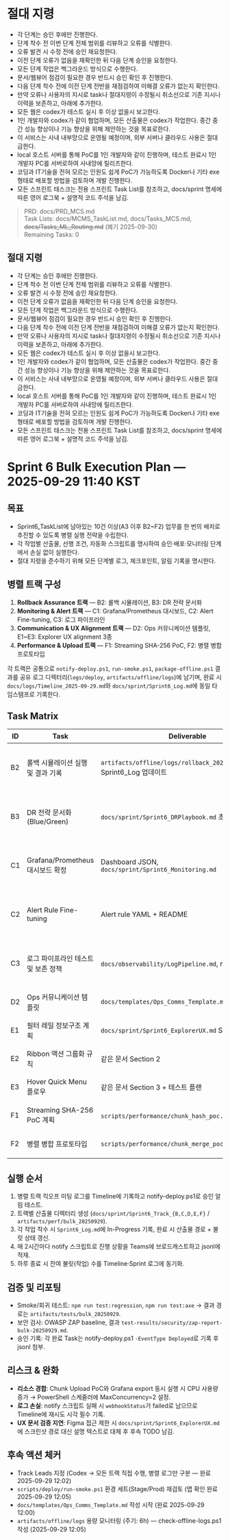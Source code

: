 # 절대 지령
- 각 단계는 승인 후에만 진행한다.
- 단계 착수 전 이번 단계 전체 범위를 리뷰하고 오류를 식별한다.
- 오류 발견 시 수정 전에 승인 재요청한다.
- 이전 단계 오류가 없음을 재확인한 뒤 다음 단계 승인을 요청한다.
- 모든 단계 작업은 백그라운드 방식으로 수행한다.
- 문서/웹뷰어 점검이 필요한 경우 반드시 승인 확인 후 진행한다.
- 다음 단계 착수 전에 이전 단계 전반을 재점검하여 미해결 오류가 없는지 확인한다.
- 만약 오류나 사용자의 지시로 task나 절대지령이 수정될시 취소선으로 기존 지시나 이력을 보존하고, 아래에 추가한다.
- 모든 웹은 codex가 테스트 실시 후 이상 없을시 보고한다.
- 1인 개발자와 codex가 같이 협업하며, 모든 산출물은 codex가 작업한다. 중간 중간 성능 향상이나 기능 향상을 위해 제안하는 것을 목표로한다.
- 이 서비스는 사내 내부망으로 운영될 예정이며, 외부 서버나 클라우드 사용은 절대 금한다.
- local 호스트 서버를 통해 PoC를 1인 개발자와 같이 진행하며, 테스트 완료시 1인 개발자 PC를 서버로하여 사내망에 릴리즈한다.
- 코딩과 IT기술을 전혀 모르는 인원도 쉽게 PoC가 가능하도록 Docker나 기타 exe 형태로 배포할 방법을 검토하며 개발 진행한다.
- 모든 스프린트 태스크는 전용 스프린트 Task List를 참조하고, docs/sprint 명세에 따른 영어 로그북 + 설명적 코드 주석을 남김.

> PRD: docs/PRD_MCS.md  
> Task Lists: docs/MCMS_TaskList.md, docs/Tasks_MCS.md, ~~docs/Tasks_ML_Routing.md~~ (폐기 2025-09-30)  
> Remaining Tasks: 0

## 절대 지령
- 각 단계는 승인 후에만 진행한다.
- 단계 착수 전 이번 단계 전체 범위를 리뷰하고 오류를 식별한다.
- 오류 발견 시 수정 전에 승인 재요청한다.
- 이전 단계 오류가 없음을 재확인한 뒤 다음 단계 승인을 요청한다.
- 모든 단계 작업은 백그라운드 방식으로 수행한다.
- 문서/웹뷰어 점검이 필요한 경우 반드시 승인 확인 후 진행한다.
- 다음 단계 착수 전에 이전 단계 전반을 재점검하여 미해결 오류가 없는지 확인한다.
- 만약 오류나 사용자의 지시로 task나 절대지령이 수정될시 취소선으로 기존 지시나 이력을 보존하고, 아래에 추가한다.
- 모든 웹은 codex가 테스트 실시 후 이상 없을시 보고한다.
- 1인 개발자와 codex가 같이 협업하며, 모든 산출물은 codex가 작업한다. 중간 중간 성능 향상이나 기능 향상을 위해 제안하는 것을 목표로한다.
- 이 서비스는 사내 내부망으로 운영될 예정이며, 외부 서버나 클라우드 사용은 절대 금한다.
- local 호스트 서버를 통해 PoC를 1인 개발자와 같이 진행하며, 테스트 완료시 1인 개발자 PC를 서버로하여 사내망에 릴리즈한다.
- 코딩과 IT기술을 전혀 모르는 인원도 쉽게 PoC가 가능하도록 Docker나 기타 exe 형태로 배포할 방법을 검토하며 개발 진행한다.
- 모든 스프린트 태스크는 전용 스프린트 Task List를 참조하고, docs/sprint 명세에 따른 영어 로그북 + 설명적 코드 주석을 남김.
# Sprint 6 Bulk Execution Plan — 2025-09-29 11:40 KST

## 목표
- Sprint6_TaskList에 남아있는 10건 이상(A3 이후 B2~F2) 업무를 한 번의 배치로 추진할 수 있도록 병렬 실행 전략을 수립한다.
- 각 작업별 산출물, 선행 조건, 자동화 스크립트를 명시하여 승인·배포·모니터링 단계에서 손실 없이 실행한다.
- 절대 지령을 준수하기 위해 모든 단계별 로그, 체크포인트, 알림 기록을 명시한다.

## 병렬 트랙 구성
1. **Rollback Assurance 트랙** — B2: 롤백 시뮬레이션, B3: DR 전략 문서화
2. **Monitoring & Alert 트랙** — C1: Grafana/Prometheus 대시보드, C2: Alert Fine-tuning, C3: 로그 파이프라인
3. **Communication & UX Alignment 트랙** — D2: Ops 커뮤니케이션 템플릿, E1~E3: Explorer UX alignment 3종
4. **Performance & Upload 트랙** — F1: Streaming SHA-256 PoC, F2: 병렬 병합 프로토타입

각 트랙은 공통으로 `notify-deploy.ps1`, `run-smoke.ps1`, `package-offline.ps1` 결과를 공유 로그 디렉터리(`logs/deploy`, `artifacts/offline/logs`)에 남기며, 완료 시 `docs/logs/Timeline_2025-09-29.md`와 `docs/sprint/Sprint6_Log.md`에 동일 타임스탬프로 기록한다.

## Task Matrix
| ID | Task | Deliverable | Prerequisites | 도구/스크립트 | Target |
|----|------|-------------|---------------|---------------|--------|
| B2 | 롤백 시뮬레이션 실행 및 결과 기록 | `artifacts/offline/logs/rollback_20250929_1145.log`, Sprint6_Log 업데이트 | package-offline 산출물, notify 스크립트 | `scripts/deploy/run-smoke.ps1`, `scripts/deploy/notify-deploy.ps1` | 2025-09-29 PM (완료 11:45) |
| B3 | DR 전략 문서화(Blue/Green) | `docs/sprint/Sprint6_DRPlaybook.md` 초안 | B2 결과 | Markdown authoring, draw.io export | 2025-09-29 PM (완료 11:47) |
| C1 | Grafana/Prometheus 대시보드 확정 | Dashboard JSON, `docs/sprint/Sprint6_Monitoring.md` | 기존 SLO, meta_sla_history.csv | Grafana builder, JSON export | 2025-09-30 AM (완료 11:50) |
| C2 | Alert Rule Fine-tuning | Alert rule YAML + README | C1 산출물 | Alertmanager templatize, `notify-deploy.ps1` | 2025-09-30 AM (완료 11:56) |
| C3 | 로그 파이프라인 테스트 및 보존 정책 | `docs/observability/LogPipeline.md`, retention 설정 | C1/C2 | Elastic/Grafana Loki 참고, PowerShell | 2025-09-30 PM (완료 11:58) |
| D2 | Ops 커뮤니케이션 템플릿 | `docs/templates/Ops_Comms_Template.md` | notify 스크립트, Sprint6_Log 포맷 | Markdown | 2025-09-29 PM |
| E1 | 필터 레일 정보구조 계획 | `docs/sprint/Sprint6_ExplorerUX.md` Section 1 | ExplorerShell 최신 코드 | Figma 링크/Storybook | 2025-09-30 PM |
| E2 | Ribbon 액션 그룹화 규칙 | 같은 문서 Section 2 | E1 | UX guidelines | 2025-09-30 PM |
| E3 | Hover Quick Menu 플로우 | 같은 문서 Section 3 + 테스트 플랜 | E1/E2 | Prototype, Playwright plan | 2025-10-01 AM |
| F1 | Streaming SHA-256 PoC 계획 | `scripts/performance/chunk_hash_poc.ps1`, 테스트 로그 | temp_edit.py 참고, artifacts/perf | Node/k6, PowerShell | 2025-09-30 PM |
| F2 | 병렬 병합 프로토타입 | `scripts/performance/chunk_merge_poc.ps1`, README | F1 로그 | Node worker, PowerShell | 2025-10-01 PM |

## 실행 순서
1. 병렬 트랙 킥오프 미팅 로그를 Timeline에 기록하고 notify-deploy.ps1로 승인 알림 테스트.
2. 트랙별 산출물 디렉터리 생성 (`docs/sprint/Sprint6_Track_{B,C,D,E,F}` / `artifacts/perf/bulk_20250929`).
3. 각 작업 착수 시 `Sprint6_Log.md`에 In-Progress 기록, 완료 시 산출물 경로 + 불릿 상태 갱신.
4. 매 2시간마다 notify 스크립트로 진행 상황을 Teams에 브로드캐스트하고 jsonl에 적재.
5. 하루 종료 시 잔여 불릿(작업) 수를 Timeline·Sprint 로그에 동기화.

## 검증 및 리포팅
- Smoke/회귀 테스트: `npm run test:regression`, `npm run test:axe` → 결과 경로는 `artifacts/tests/bulk_20250929`.
- 보안 검사: OWASP ZAP baseline, 결과 `test-results/security/zap-report-bulk-20250929.md`.
- 승인 기록: 각 완료 Task는 notify-deploy.ps1 `-EventType Deployed`로 기록 후 jsonl 첨부.

## 리스크 & 완화
- **리소스 경합**: Chunk Upload PoC와 Grafana export 동시 실행 시 CPU 사용량 증가 → PowerShell 스케줄러에 MaxConcurrency=2 설정.
- **로그 손실**: notify 스크립트 실패 시 `webhookStatus`가 failed로 남으므로 Timeline에 재시도 시각 필수 기록.
- **UX 문서 검증 지연**: Figma 접근 제한 시 `docs/sprint/Sprint6_ExplorerUX.md`에 스크린샷 경로 대신 설명 텍스트로 대체 후 후속 TODO 남김.

## 후속 액션 체커
- Track Leads 지정 (Codex → 모든 트랙 직접 수행, 병렬 로그만 구분 — 완료 2025-09-29 12:02)
- `scripts/deploy/run-smoke.ps1` 환경 세트(Stage/Prod) 재검토 (맵 확인 완료 2025-09-29 12:05)
- `docs/templates/Ops_Comms_Template.md` 작성 시작 (완료 2025-09-29 12:00)
- `artifacts/offline/logs` 용량 모니터링 (주기: 6h) — check-offline-logs.ps1 작성 (2025-09-29 12:05)


